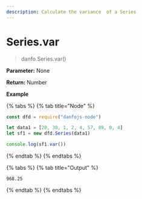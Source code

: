 ```yaml
---
description: Calculate the variance  of a Series
---
```


# Series.var

> danfo.Series.var()&#x20;

**Parameter:** None

**Return:** Number

**Example**

{% tabs %}
{% tab title="Node" %}
```javascript
const dfd = require("danfojs-node")

let data1 = [20, 30, 1, 2, 4, 57, 89, 0, 4]
let sf1 = new dfd.Series(data1)

console.log(sf1.var())
```
{% endtab %}
{% endtabs %}

{% tabs %}
{% tab title="Output" %}
```
968.25
```
{% endtab %}
{% endtabs %}
